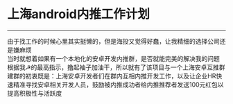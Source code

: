 # 上海android内推工作计划
---
由于找工作的时候心里其实挺懒的，但是海投又觉得好蠢，让我精细的选择公司还是嫌麻烦<br>
当时就想着如果有一个本地化的安卓开发内推群，是否就能完美的解决我的问题<br>
根据我☭的最高指示，撸起袖子加油干，所以就有了该项目与一个上海安卓互推群<br>
建群的初衷既是：上海安卓开发者们在群内互相内推开发工作，以及让企业HR快速精准寻找安卓相关开发人员，鼓励被内推成功者给内推推荐者发送100元红包以提高积极性与活跃度

